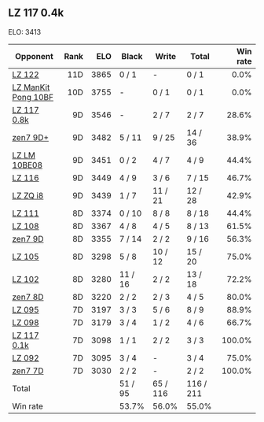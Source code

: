 ## LZ 117 0.4k ##

ELO: 3413

Opponent | Rank | ELO | Black | Write | Total | Win rate
---------|-----:|----:|-------|-------|-------|-------:
[LZ 122](LZ%20122.md) | 11D | 3865 | 0 / 1 | - | 0 / 1 | 0.0%
[LZ ManKit Pong 10BF](LZ%20ManKit%20Pong%2010BF.md) | 10D | 3755 | - | 0 / 1 | 0 / 1 | 0.0%
[LZ 117 0.8k](LZ%20117%200.8k.md) | 9D | 3546 | - | 2 / 7 | 2 / 7 | 28.6%
[zen7 9D+](zen7%209D+.md) | 9D | 3482 | 5 / 11 | 9 / 25 | 14 / 36 | 38.9%
[LZ LM 10BE08](LZ%20LM%2010BE08.md) | 9D | 3451 | 0 / 2 | 4 / 7 | 4 / 9 | 44.4%
[LZ 116](LZ%20116.md) | 9D | 3449 | 4 / 9 | 3 / 6 | 7 / 15 | 46.7%
[LZ ZQ i8](LZ%20ZQ%20i8.md) | 9D | 3439 | 1 / 7 | 11 / 21 | 12 / 28 | 42.9%
[LZ 111](LZ%20111.md) | 8D | 3374 | 0 / 10 | 8 / 8 | 8 / 18 | 44.4%
[LZ 108](LZ%20108.md) | 8D | 3367 | 4 / 8 | 4 / 5 | 8 / 13 | 61.5%
[zen7 9D](zen7%209D.md) | 8D | 3355 | 7 / 14 | 2 / 2 | 9 / 16 | 56.3%
[LZ 105](LZ%20105.md) | 8D | 3298 | 5 / 8 | 10 / 12 | 15 / 20 | 75.0%
[LZ 102](LZ%20102.md) | 8D | 3280 | 11 / 16 | 2 / 2 | 13 / 18 | 72.2%
[zen7 8D](zen7%208D.md) | 8D | 3220 | 2 / 2 | 2 / 3 | 4 / 5 | 80.0%
[LZ 095](LZ%20095.md) | 7D | 3197 | 3 / 3 | 5 / 6 | 8 / 9 | 88.9%
[LZ 098](LZ%20098.md) | 7D | 3179 | 3 / 4 | 1 / 2 | 4 / 6 | 66.7%
[LZ 117 0.1k](LZ%20117%200.1k.md) | 7D | 3098 | 1 / 1 | 2 / 2 | 3 / 3 | 100.0%
[LZ 092](LZ%20092.md) | 7D | 3095 | 3 / 4 | - | 3 / 4 | 75.0%
[zen7 7D](zen7%207D.md) | 7D | 3030 | 2 / 2 | - | 2 / 2 | 100.0%
Total | | | 51 / 95 | 65 / 116 | 116 / 211 | 
Win rate| | | 53.7% | 56.0% | 55.0% | 
